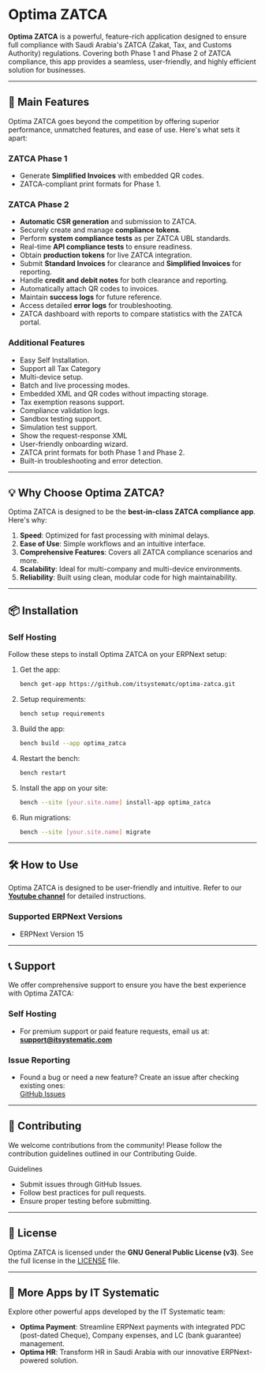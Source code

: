 # Optima ZATCA

**Optima ZATCA** is a powerful, feature-rich application designed to ensure full compliance with Saudi Arabia's ZATCA (Zakat, Tax, and Customs Authority) regulations. Covering both Phase 1 and Phase 2 of ZATCA compliance, this app provides a seamless, user-friendly, and highly efficient solution for businesses.

---

## 🚀 Main Features

Optima ZATCA goes beyond the competition by offering superior performance, unmatched features, and ease of use. Here's what sets it apart:

### **ZATCA Phase 1**
- Generate **Simplified Invoices** with embedded QR codes.
- ZATCA-compliant print formats for Phase 1.

### **ZATCA Phase 2**
- **Automatic CSR generation** and submission to ZATCA.
- Securely create and manage **compliance tokens**.
- Perform **system compliance tests** as per ZATCA UBL standards.
- Real-time **API compliance tests** to ensure readiness.
- Obtain **production tokens** for live ZATCA integration.
- Submit **Standard Invoices** for clearance and **Simplified Invoices** for reporting.
- Handle **credit and debit notes** for both clearance and reporting.
- Automatically attach QR codes to invoices.
- Maintain **success logs** for future reference.
- Access detailed **error logs** for troubleshooting.
- ZATCA dashboard with reports to compare statistics with the ZATCA portal.

### **Additional Features**
- Easy Self Installation.
- Support all Tax Category 
- Multi-device setup.
- Batch and live processing modes.
- Embedded XML and QR codes without impacting storage.
- Tax exemption reasons support.
- Compliance validation logs.
- Sandbox testing support.
- Simulation test support.
- Show the request-response XML
- User-friendly onboarding wizard.
- ZATCA print formats for both Phase 1 and Phase 2.
- Built-in troubleshooting and error detection.

---

## 💡 Why Choose Optima ZATCA?

Optima ZATCA is designed to be the **best-in-class ZATCA compliance app**. Here's why:
1. **Speed**: Optimized for fast processing with minimal delays.
2. **Ease of Use**: Simple workflows and an intuitive interface.
3. **Comprehensive Features**: Covers all ZATCA compliance scenarios and more.
4. **Scalability**: Ideal for multi-company and multi-device environments.
5. **Reliability**: Built using clean, modular code for high maintainability.

---

## 📦 Installation


### **Self Hosting**
Follow these steps to install Optima ZATCA on your ERPNext setup:

1. Get the app:
   ```bash
   bench get-app https://github.com/itsystematc/optima-zatca.git
   ```
2. Setup requirements:
   ```bash
   bench setup requirements
   ```
3. Build the app:
   ```bash
   bench build --app optima_zatca
   ```
4. Restart the bench:
   ```bash
   bench restart
   ```
5. Install the app on your site:
   ```bash
   bench --site [your.site.name] install-app optima_zatca
   ```
6. Run migrations:
   ```bash
   bench --site [your.site.name] migrate
   ```

---

## 🛠️ How to Use

Optima ZATCA is designed to be user-friendly and intuitive. Refer to our **[Youtube channel](https://www.youtube.com/@itsystematic)** for detailed instructions.

### Supported ERPNext Versions
- ERPNext Version 15
---

## 📞 Support

We offer comprehensive support to ensure you have the best experience with Optima ZATCA:

### **Self Hosting**
- For premium support or paid feature requests, email us at:  
  **support@itsystematic.com**

### **Issue Reporting**
- Found a bug or need a new feature? Create an issue after checking existing ones:  
  [GitHub Issues](https://github.com/itsystematic/optima-zatca/issues)

---
  
## 🤝 Contributing
We welcome contributions from the community! Please follow the contribution guidelines outlined in our Contributing Guide.

Guidelines
- Submit issues through GitHub Issues.
- Follow best practices for pull requests.
- Ensure proper testing before submitting.
---

## 📜 License

Optima ZATCA is licensed under the **GNU General Public License (v3)**. See the full license in the [LICENSE](https://github.com/itsystematic/optima-zatca/LICENSE) file.

---

## 📂 More Apps by IT Systematic

Explore other powerful apps developed by the IT Systematic team:

- **Optima Payment**: Streamline ERPNext payments with integrated PDC (post-dated Cheque), Company expenses, and LC (bank guarantee) management.  
- **Optima HR**: Transform HR in Saudi Arabia with our innovative ERPNext-powered solution.  
